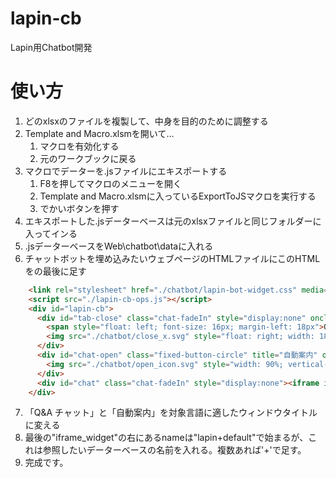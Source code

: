 # lapin-cb
Lapin用Chatbot開発

# 使い方

1. どのxlsxのファイルを複製して、中身を目的のために調整する
2. Template and Macro.xlsmを開いて…
    1. マクロを有効化する
    2. 元のワークブックに戻る
3. マクロでデーターを.jsファイルにエキスポートする
    1. F8を押してマクロのメニューを開く
    2. Template and Macro.xlsmに入っているExportToJSマクロを実行する
    3. でかいボタンを押す
4. エキスポートした.jsデーターベースは元のxlsxファイルと同じフォルダーに入ってインる
5. .jsデーターベースをWeb\chatbot\dataに入れる
6. チャットボットを埋め込みたいウェブページのHTMLファイルにこのHTMLを<body>の最後に足す
```html
    <link rel="stylesheet" href="./chatbot/lapin-bot-widget.css" media="all">
    <script src="./lapin-cb-ops.js"></script>
    <div id="lapin-cb">
      <div id="tab-close" class="chat-fadeIn" style="display:none" onclick="openLapinCBFrame(false)">
        <span style="float: left; font-size: 16px; margin-left: 18px">Q&A チャット</span>
        <img src="./chatbot/close_x.svg" style="float: right; width: 18px; margin-right: 12px; margin-top: 8px; fill: #fff">
      </div>
      <div id="chat-open" class="fixed-button-circle" title="自動案内" onclick="openLapinCBFrame(true)">
        <img src="./chatbot/open_icon.svg" style="width: 90%; vertical-align: middle; margin-left: 4%">
      </div>
      <div id="chat" class="chat-fadeIn" style="display:none"><iframe id="iframe_widget" name="lapin+default" src=""></iframe></div>
    </div>
```
7. 「Q&A チャット」と「自動案内」を対象言語に適したウィンドウタイトルに変える
8. 最後の"iframe_widget"の右にあるnameは"lapin+default"で始まるが、これは参照したいデーターベースの名前を入れる。複数あれば'+'で足す。
9. 完成です。